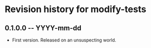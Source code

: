 # Revision history for modify-tests

## 0.1.0.0 -- YYYY-mm-dd

* First version. Released on an unsuspecting world.
